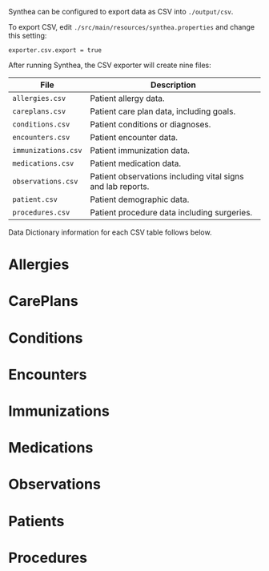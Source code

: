 Synthea can be configured to export data as CSV into `./output/csv`.

To export CSV, edit `./src/main/resources/synthea.properties` and change this setting:

```
exporter.csv.export = true
```

After running Synthea, the CSV exporter will create nine files:

| File | Description |
|------|-------------|
| `allergies.csv` | Patient allergy data. |
| `careplans.csv` | Patient care plan data, including goals. |
| `conditions.csv` | Patient conditions or diagnoses. |
| `encounters.csv` | Patient encounter data. |
| `immunizations.csv` | Patient immunization data. |
| `medications.csv` | Patient medication data. |
| `observations.csv` | Patient observations including vital signs and lab reports. |
| `patient.csv` | Patient demographic data. |
| `procedures.csv` | Patient procedure data including surgeries. |

Data Dictionary information for each CSV table follows below.

# Allergies

# CarePlans

# Conditions

# Encounters

# Immunizations

# Medications

# Observations

# Patients

# Procedures

